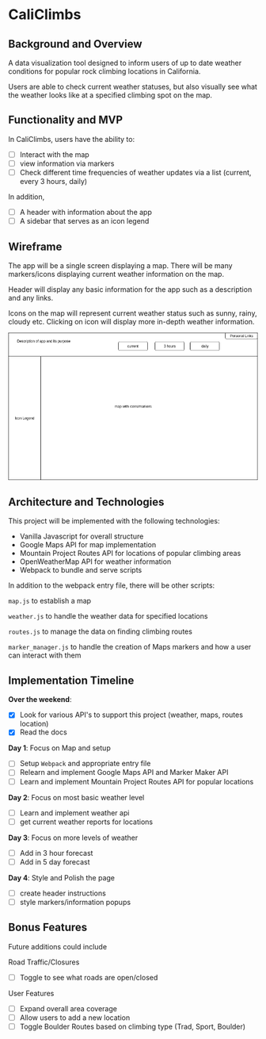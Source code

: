 # CaliClimbs
## Background and Overview
A data visualization tool designed to inform users of up to date weather conditions for popular rock climbing locations in California.

Users are able to check current weather statuses, but also visually see what the weather looks like at a specified climbing spot on the map.

## Functionality and MVP
In CaliClimbs, users have the ability to:

- [ ] Interact with the map
- [ ] view information via markers
- [ ] Check different time frequencies of weather updates via a list (current, every 3 hours, daily)

In addition,
- [ ] A header with information about the app
- [ ] A sidebar that serves as an icon legend

## Wireframe
The app will be a single screen displaying a map.  There will be many markers/icons displaying current weather information on the map.

Header will display any basic information for the app such as a description and any links.  

Icons on the map will represent current weather status such as sunny, rainy, cloudy etc.  Clicking on icon will display more in-depth weather information.

![Wireframe](wireframe.png)

## Architecture and Technologies
This project will be implemented with the following technologies:
* Vanilla Javascript for overall structure
* Google Maps API for map implementation
* Mountain Project Routes API for locations of popular climbing areas
* OpenWeatherMap API for weather information
* Webpack to bundle and serve scripts

In addition to the webpack entry file, there will be other scripts:

`map.js` to establish a map

`weather.js` to handle the weather data for specified locations

`routes.js` to manage the data on finding climbing routes

`marker_manager.js` to handle the creation of Maps markers and how a user can interact with them

## Implementation Timeline
**Over the weekend**:
- [x] Look for various API's to support this project (weather, maps, routes location)
- [x] Read the docs

**Day 1**: Focus on Map and setup
- [ ] Setup `Webpack` and appropriate entry file
- [ ] Relearn and implement Google Maps API and Marker Maker API
- [ ] Learn and implement Mountain Project Routes API for popular locations

**Day 2**: Focus on most basic weather level
- [ ] Learn and implement weather api
- [ ] get current weather reports for locations

**Day 3**: Focus on more levels of weather
 - [ ] Add in 3 hour forecast
 - [ ] Add in 5 day forecast

**Day 4**: Style and Polish the page
- [ ] create header instructions
- [ ] style markers/information popups

## Bonus Features
Future additions could include

Road Traffic/Closures
- [ ] Toggle to see what roads are open/closed

User Features
- [ ] Expand overall area coverage
- [ ] Allow users to add a new location
- [ ] Toggle Boulder Routes based on climbing type (Trad, Sport, Boulder)
